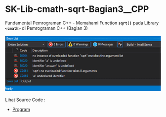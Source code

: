 # SK-Lib-cmath-sqrt-Bagian3__CPP
Fundamental Pemrograman C++ - Memahami Function <code><b>sqrt()</b></code> pada Library <code><b>&lt;cmath></b></code> di Pemrograman C++ (Bagian 3)<br><br>
<img src="https://github.com/RizkyKhapidsyah/SK-Lib-cmath-sqrt-Bagian3__CPP/blob/master/SK-Lib-cmath-sqrt-Bagian3__CPP/result/001.PNG"><br><br>
Lihat Source Code : <br>
- <a href="https://github.com/RizkyKhapidsyah/SK-Lib-cmath-sqrt-Bagian3__CPP/blob/master/SK-Lib-cmath-sqrt-Bagian3__CPP/Source.cpp">Program</a>
